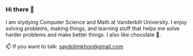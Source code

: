 ### Hi there 👋

I am stydying Computer Science and Math at Vanderbilt University. I enjoy solving problems, making things, and learning stuff that helps me solve harder problems and make better things. I also like chocolate 🍫. 

📫 If you want to talk: saydolimkhon@gmail.com  
